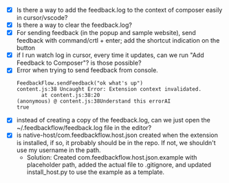 - [x] Is there a way to add the feedback.log to the context of composer easily in cursor/vscode?
- [x] Is there a way to clear the feedback.log? 
- [x] For sending feedback (in the popup and sample website), send feedback with command/crtl + enter; add the shortcut indication on the button 
- [x] if I run watch log in cursor, every time it updates, can we run "Add Feedback to Composer"? is those possible?
- [x] Error when trying to send feedback from console.
	```
	FeedbackFlow.sendFeedback("ok what's up")
	content.js:38 Uncaught Error: Extension context invalidated.
			at content.js:38:20
	(anonymous) @ content.js:38Understand this errorAI
	true
	```
- [x] instead of creating a copy of the feedback.log, can we just open the ~/.feedbackflow/feedback.log file in the editor?
- [x] is native-host/com.feedbackflow.host.json created when the extension is installed, if so, it probably should be in the repo. If not, we shouldn't use my username in the path.
  - Solution: Created com.feedbackflow.host.json.example with placeholder path, added the actual file to .gitignore, and updated install_host.py to use the example as a template.
